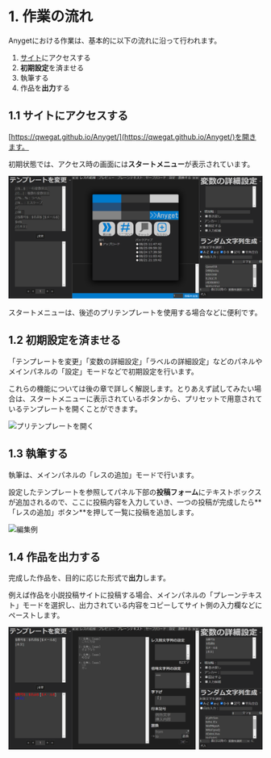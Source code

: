 # 1. 作業の流れ
Anygetにおける作業は、基本的に以下の流れに沿って行われます。

1. [サイト](https://qwegat.github.io/Anyget/)にアクセスする
2. **初期設定**を済ませる
3. 執筆する
4. 作品を**出力**する


## 1.1 サイトにアクセスする

[https://qwegat.github.io/Anyget/](https://qwegat.github.io/Anyget/)を開きます。

初期状態では、アクセス時の画面には**スタートメニュー**が表示されています。

![アクセス時の画面](../assets/images/startmenu.png)

スタートメニューは、後述のプリテンプレートを使用する場合などに便利です。

## 1.2 初期設定を済ませる

「テンプレートを変更」「変数の詳細設定」「ラベルの詳細設定」などのパネルやメインパネルの「設定」モードなどで初期設定を行います。

これらの機能については後の章で詳しく解説します。とりあえず試してみたい場合は、スタートメニューに表示されているボタンから、プリセットで用意されているテンプレートを開くことができます。

![プリテンプレートを開く](../assets/animations/pretemp.gif)

## 1.3 執筆する

執筆は、メインパネルの「レスの追加」モードで行います。

設定したテンプレートを参照してパネル下部の**投稿フォーム**にテキストボックスが追加されるので、ここに投稿内容を入力していき、一つの投稿が完成したら**「レスの追加」ボタン**を押して一覧に投稿を追加します。

![編集例](../assets/animations/edit.gif)

## 1.4 作品を出力する

完成した作品を、目的に応じた形式で**出力**します。

例えば作品を小説投稿サイトに投稿する場合、メインパネルの「プレーンテキスト」モードを選択し、出力されている内容をコピーしてサイト側の入力欄などにペーストします。

![プレーンテキストでの出力](../assets/images/560d4b71548bb197db194b5aef6be3b159b27b27839c7cfe0f9e73036819f7ee.png)  
